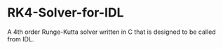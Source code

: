 # RK4-Solver-for-IDL
A 4th order Runge-Kutta solver written in C that is designed to be called from IDL.
